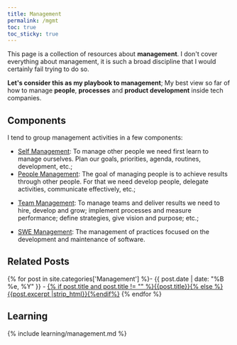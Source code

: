 ```yaml
---
title: Management
permalink: /mgmt
toc: true
toc_sticky: true
---
```


This page is a collection of resources about **management**. I don't cover everything about management, it is such a broad discipline that I would certainly fail trying to do so.

**Let's consider this as my playbook to management**; My best view so far of how to manage **people**, **processes** and **product development** inside tech companies.

## Components

I tend to group management activities in a few components:

- [Self Management](/mgmt/self): To manage other people we need first learn to manage ourselves. Plan our goals, priorities, agenda, routines, development, etc.;
- [People Management](/mgmt/people): The goal of managing people is to achieve results through other people. For that we need develop people, delegate activities, communicate effectively, etc.;
<!-- People Development / Stakeholder Management -->
- [Team Management](/mgmt/team): To manage teams and deliver results we need to hire, develop and grow; implement processes and measure performance; define strategies, give vision and purpose; etc.;
<!-- Team growth / Team Productivity / Business Impact -->
- [SWE Management](/mgmt/swe): The management of practices focused on the development and maintenance of software.
<!-- Systems health / Technical Vision -->

## Related Posts

{% for post in site.categories['Management'] %}- {{ post.date | date: "%B %e, %Y" }} - <a href="{{ site.baseurl }}{{ post.url }}">{% if post.title and post.title != "" %}{{post.title}}{% else %}{{post.excerpt |strip_html}}{%endif%}</a>
{% endfor %}

## Learning

{% include learning/management.md %}